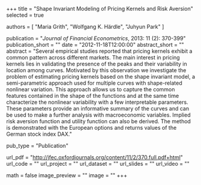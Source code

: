 +++
title = "Shape Invariant Modeling of Pricing Kernels and Risk Aversion"
selected = true

authors = [
  "Maria Grith",
  "Wolfgang K. Härdle",
  "Juhyun Park"
]

publication = "*Journal of Financial Econometrics*, 2013: 11 (2): 370-399"
publication_short = ""
date = "2012-11-18T12:00:00"
abstract_short = ""
abstract = "Several empirical studies reported that pricing kernels exhibit a common pattern across different markets. The main interest in pricing kernels lies in validating the presence of the peaks and their variability in location among curves. Motivated by this observation we investigate the problem of estimating pricing kernels based on the shape invariant model, a semi-parametric approach used for multiple curves with shape-related nonlinear variation. This approach allows us to capture the common features contained in the shape of the functions and at the same time characterize the nonlinear variability with a few interpretable parameters. These parameters provide an informative summary of the curves and can be used to make a further analysis with macroeconomic variables. Implied risk aversion function and utility function can also be derived. The method is demonstrated with the European options and returns values of the German stock index DAX."

pub_type = "Publication"

url_pdf = "http://jfec.oxfordjournals.org/content/11/2/370.full.pdf+html"
url_code = ""
url_project = ""
url_dataset = ""
url_slides = ""
url_video = ""

math = false
image_preview = ""
image = ""
+++
